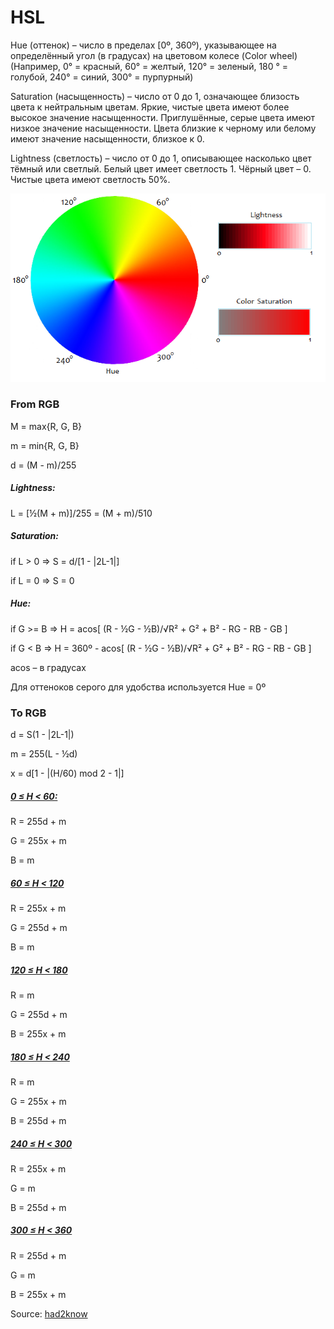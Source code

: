 # HSL
Hue (оттенок) – число в пределах [0º, 360º), указывающее на определённый угол (в градусах) на цветовом колесе (Color wheel) (Например, 0° = красный, 60° = желтый, 120° = зеленый,
180 ° = голубой, 240° = синий, 300° = пурпурный)

Saturation (насыщенность) – число от 0 до 1, означающее близость цвета к нейтральным цветам. Яркие, чистые цвета имеют более высокое значение насыщенности.
Приглушённые, серые цвета имеют низкое значение насыщенности. Цвета близкие к черному или белому имеют значение насыщенности, близкое к 0.

Lightness (светлость) – число от 0 до 1, описывающее насколько цвет тёмный или светлый. Белый цвет имеет светлость 1. Чёрный цвет – 0.
Чистые цвета имеют светлость 50%.

![color_wheel](content/hsl-color-model.png)

### From RGB
M = max{R, G, B}

m = min{R, G, B}

d = (M - m)/255

##### Lightness:

L = [½(M + m)]/255 = (M + m)/510

##### Saturation:

if L > 0 => S = d/[1 - |2L-1|]

if L = 0 => S = 0

##### Hue:

if G >= B => H = acos[ (R - ½G - ½B)/√R² + G² + B² - RG - RB - GB ]

if G < B => H = 360º - acos[ (R - ½G - ½B)/√R² + G² + B² - RG - RB - GB ]

acos – в градусах

Для оттеноков серого для удобства используется Hue = 0º

### To RGB

d = S(1 - |2L-1|)

m = 255(L - ½d)

x = d[1 - |(H/60) mod 2 - 1|]

##### <ins>0 ≤ H < 60:</ins>

R = 255d + m

G = 255x + m

B = m

##### <ins>60 ≤ H < 120</ins>

R = 255x + m

G = 255d + m

B = m

##### <ins>120 ≤ H < 180</ins>

R = m

G = 255d + m

B = 255x + m

##### <ins>180 ≤ H < 240</ins>

R = m

G = 255x + m

B = 255d + m

##### <ins>240 ≤ H < 300</ins>

R = 255x + m

G = m

B = 255d + m

##### <ins>300 ≤ H < 360</ins>

R = 255d + m

G = m

B = 255x + m

Source: [had2know](https://www.had2know.org/technology/hsl-rgb-color-converter.html)